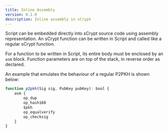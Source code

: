 ```yaml
---
title: Inline Assembly
version: 0.1.0
description: Inline assembly in sCrypt
---
```

Script can be embedded directly into sCrypt source code using assembly representation. An sCrypt function can be written in Script and called like a regular sCrypt function.


For a function to be written in Script, its entire body must be enclosed by an `asm` block. Function parameters are on top of the stack, in reverse order as declared.

An example that emulates the behaviour of a regular P2PKH is shown below:

```javascript
function p2pkh(Sig sig, PubKey pubKey): bool {
    asm {
        op_dup
        op_hash160
        $pkh
        op_equalverify
        op_checksig
    }
}
```

